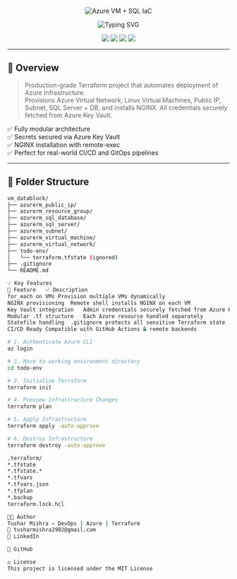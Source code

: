 <p align="center">
  <img src="https://capsule-render.vercel.app/api?type=cylinder&colorGradient=0A66C2,5C4EE5&height=200&fontSize=45&fontColor=FFFFFF&text=Azure%20VM%20%2B%20SQL%20IaC&animation=fadeIn&desc=Terraform%20%E2%80%94%20NGINX%20%E2%80%94%20Key%20Vault&descSize=20&descAlign=64&descAlignY=75" alt="Azure VM + SQL IaC"/>
</p>

<p align="center">
  <img src="https://readme-typing-svg.demolab.com?font=JetBrains+Mono&size=22&pause=1000&color=5C4EE5&center=true&vCenter=true&width=435&lines=Scalable+IaC;Secure+by+Design;Ready+for+CI%2FCD" alt="Typing SVG" />
</p>

<p align="center">
  <img src="https://img.shields.io/badge/Tool-Terraform-5C4EE5?style=for-the-badge&logo=terraform&logoColor=white"/>
  <img src="https://img.shields.io/badge/Cloud-Azure-0078D4?style=for-the-badge&logo=microsoftazure&logoColor=white"/>
  <img src="https://img.shields.io/badge/VM-Linux%20VM-blue?style=for-the-badge&logo=linux"/>
  <img src="https://img.shields.io/badge/Database-AzureSQL-green?style=for-the-badge&logo=microsoftsqlserver&logoColor=white"/>
</p>

---

## 🚀 Overview

> Production-grade Terraform project that automates deployment of Azure Infrastructure.  
> Provisions Azure Virtual Network, Linux Virtual Machines, Public IP, Subnet, SQL Server + DB, and installs NGINX. All credentials securely fetched from Azure Key Vault.

✅ Fully modular architecture  
✅ Secrets secured via Azure Key Vault  
✅ NGINX installation with remote-exec  
✅ Perfect for real-world CI/CD and GitOps pipelines

---

## 📁 Folder Structure

```bash
vm_datablock/
├── azurerm_public_ip/
├── azurerm_resource_group/
├── azurerm_sql_database/
├── azurerm_sql_server/
├── azurerm_subnet/
├── azurerm_virtual_machine/
├── azurerm_virtual_network/
├── todo-env/
│   └── terraform.tfstate (ignored)
├── .gitignore
└── README.md

💡 Key Features
🔧 Feature	✅ Description
for_each on VMs	Provision multiple VMs dynamically
NGINX provisioning	Remote shell installs NGINX on each VM
Key Vault integration	Admin credentials securely fetched from Azure Key Vault
Modular .tf structure	Each Azure resource handled separately
Statefile handling	.gitignore protects all sensitive Terraform state
CI/CD Ready	Compatible with GitHub Actions & remote backends

# 1. Authenticate Azure CLI
az login

# 2. Move to working environment directory
cd todo-env

# 3. Initialize Terraform
terraform init

# 4. Preview Infrastructure Changes
terraform plan

# 5. Apply Infrastructure
terraform apply -auto-approve

# 6. Destroy Infrastructure
terraform destroy -auto-approve

.terraform/
*.tfstate
*.tfstate.*
*.tfvars
*.tfvars.json
*.tfplan
*.backup
terraform.lock.hcl

👨‍💻 Author
Tushar Mishra – DevOps | Azure | Terraform
📧 tusharmishra2902@gmail.com
🔗 LinkedIn

🐙 GitHub

⚖️ License
This project is licensed under the MIT License


